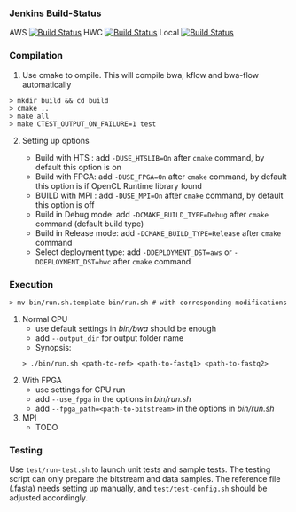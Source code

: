 ### Jenkins Build-Status
AWS [![Build Status](http://us-1.falcon-computing.com:8080/buildStatus/icon?job=Falcon-Build-BWA-FLOW)](http://us-1.falcon-computing.com:8080/job/Falcon-Build-BWA-FLOW/)
HWC [![Build Status](http://us-1.falcon-computing.com:8080/buildStatus/icon?job=HWC-BWA-FLOW)](http://us-1.falcon-computing.com:8080/view/HWC/job/HWC-BWA-FLOW/)
Local [![Build Status](http://us-1.falcon-computing.com:8080/buildStatus/icon?job=Falcon-Build-BWA-FLOW-Internal)](http://us-1.falcon-computing.com:8080/job/Falcon-Build-BWA-FLOW-Internal/)

### Compilation
1. Use cmake to ompile. This will compile bwa, kflow and bwa-flow automatically
```
> mkdir build && cd build
> cmake ..
> make all
> make CTEST_OUTPUT_ON_FAILURE=1 test
```
2. Setting up options

    - Build with HTS : add `-DUSE_HTSLIB=On` after `cmake` command, by default this option is on
    - Build with FPGA: add `-DUSE_FPGA=On` after `cmake` command, by default this option is if OpenCL Runtime library found
    - BUILD with MPI : add `-DUSE_MPI=On` after `cmake` command, by default this option is off
    - Build in Debug mode: add `-DCMAKE_BUILD_TYPE=Debug` after `cmake` command (default build type)
    - Build in Release mode: add `-DCMAKE_BUILD_TYPE=Release` after `cmake` command
    - Select deployment type: add `-DDEPLOYMENT_DST=aws` or `-DDEPLOYMENT_DST=hwc` after `cmake` command



### Execution

```
> mv bin/run.sh.template bin/run.sh # with corresponding modifications
```
1. Normal CPU
    - use default settings in *bin/bwa* should be enough
    - add `--output_dir` for output folder name
    - Synopsis:     
    ```
    > ./bin/run.sh <path-to-ref> <path-to-fastq1> <path-to-fastq2> 
    ```
2. With FPGA
    - use settings for CPU run
    - add `--use_fpga` in the options in *bin/run.sh*
    - add `--fpga_path=<path-to-bitstream>` in the options in *bin/run.sh*
3. MPI
    - TODO

### Testing

Use `test/run-test.sh` to launch unit tests and sample tests. The testing script can only prepare the bitstream and data samples.
The reference file (.fasta) needs setting up manually, and `test/test-config.sh` should be adjusted accordingly. 
